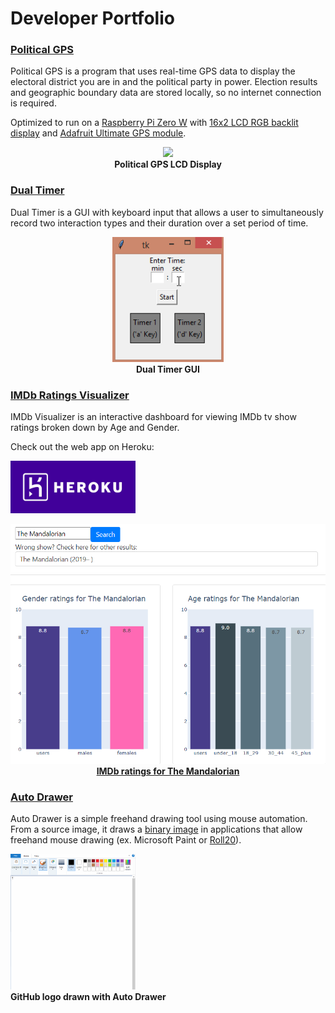 # Developer Portfolio

### [Political GPS](https://christopherbaim.github.io/Political_GPS/)

Political GPS is a program that uses real-time GPS data to display the electoral district you are in and the political party in power. 
Election results and geographic boundary data are stored locally, so no internet connection is required.

Optimized to run on a [Raspberry Pi Zero W](https://www.raspberrypi.org/products/raspberry-pi-zero-w/) with
 [16x2 LCD RGB backlit display](https://www.sparkfun.com/products/10862) and [Adafruit Ultimate GPS module](https://www.adafruit.com/product/746).

<p align="center">
  <img src="assets/GPSDisplay.gif" height="150">
  <br>
  <b>Political GPS LCD Display</b>
</p>

### [Dual Timer](https://christopherbaim.github.io/Dual_Timer/)

Dual Timer is a GUI with keyboard input that allows a user 
to simultaneously record two interaction types and their 
duration over a set period of time.

<p align="center">
  <img src="/assets/DualTimer.gif" height="200">
  <br>
  <b>Dual Timer GUI</b>
</p>

### [IMDb Ratings Visualizer](https://christopherbaim.github.io/IMDb_Visualizer/)

IMDb Visualizer is an interactive dashboard for viewing IMDb tv show ratings broken down by Age and Gender.

Check out the web app on Heroku:

<a href="https://imdb-visualizer.herokuapp.com/"><img src="/assets/heroku-logotype-horizontal-white.jpg" width="200">

<p align="center">
  <img src="assets/Screenshot.png">
  <br>
  <b>IMDb ratings for The Mandalorian</b>
</p>

### [Auto Drawer](https://christopherbaim.github.io/AutoDrawer/)

Auto Drawer is a simple freehand drawing tool using mouse automation.
From a source image, it draws a [binary image](https://en.wikipedia.org/wiki/Binary_image)
in applications that allow freehand mouse drawing (ex. Microsoft Paint or [Roll20](https://roll20.net/)).

<p1 align="center">
  <img src="/assets/Github.gif" width="200">
  <br>
  <b>GitHub logo drawn with Auto Drawer</b>
</p1>